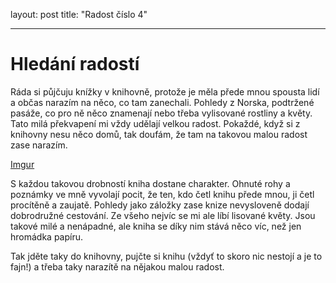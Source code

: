 layout: post
title: "Radost číslo 4"

---

# Hledání radostí

Ráda si půjčuju knížky v knihovně, protože je měla přede mnou spousta lidí a občas narazím na něco, co tam zanechali. Pohledy z Norska, podtržené pasáže, co pro ně něco znamenají nebo třeba vylisované rostliny a květy. Tato milá překvapení mi vždy udělají velkou radost. Pokaždé, když si z knihovny nesu něco domů, tak doufám, že tam na takovou malou radost zase narazím.

[Imgur](http://i.imgur.com/0p9QnT8.jpg)


S každou takovou drobností kniha dostane charakter. Ohnuté rohy a poznámky ve mně vyvolají pocit, že ten, kdo četl knihu přede mnou, ji četl procítěně a zaujatě. Pohledy jako záložky zase knize nevysloveně dodají dobrodružné cestování. Ze všeho nejvíc se mi ale líbí lisované květy. Jsou takové milé a nenápadné, ale kniha se díky nim stává něco víc, než jen hromádka papíru.

Tak jděte taky do knihovny, pujčte si knihu (vždyť to skoro nic nestojí a je to fajn!) a třeba taky narazítě na nějakou malou radost.
